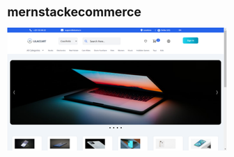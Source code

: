 # mernstackecommerce

<!-- ![alt text](//appscrrenshots/Screenshot%202023-07-09%20230841.png) -->

![plot](./appscrrenshots/Screenshot%202023-07-09%20230841.png)
